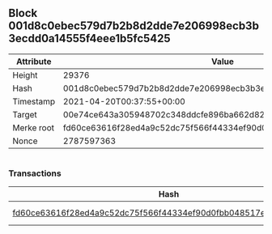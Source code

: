 ## Block 001d8c0ebec579d7b2b8d2dde7e206998ecb3b3ecdd0a14555f4eee1b5fc5425

Attribute | Value
--- | ---
Height | 29376
Hash | 001d8c0ebec579d7b2b8d2dde7e206998ecb3b3ecdd0a14555f4eee1b5fc5425
Timestamp | 2021-04-20T00:37:55+00:00
Target | 00e74ce643a305948702c348ddcfe896ba662d82c1a228faf4ad12250f07334e
Merke root | fd60ce63616f28ed4a9c52dc75f566f44334ef90d0fbb048517eb80fb9829b72
Nonce | 2787597363

```

```

### Transactions

Hash | Amount
--- | ---
[fd60ce63616f28ed4a9c52dc75f566f44334ef90d0fbb048517eb80fb9829b72](fd60ce63616f28ed4a9c52dc75f566f44334ef90d0fbb048517eb80fb9829b72.md) | 10.00000000 SKEPTI 
